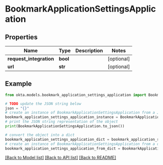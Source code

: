 # BookmarkApplicationSettingsApplication


## Properties

Name | Type | Description | Notes
------------ | ------------- | ------------- | -------------
**request_integration** | **bool** |  | [optional] 
**url** | **str** |  | [optional] 

## Example

```python
from okta.models.bookmark_application_settings_application import BookmarkApplicationSettingsApplication

# TODO update the JSON string below
json = "{}"
# create an instance of BookmarkApplicationSettingsApplication from a JSON string
bookmark_application_settings_application_instance = BookmarkApplicationSettingsApplication.from_json(json)
# print the JSON string representation of the object
print(BookmarkApplicationSettingsApplication.to_json())

# convert the object into a dict
bookmark_application_settings_application_dict = bookmark_application_settings_application_instance.to_dict()
# create an instance of BookmarkApplicationSettingsApplication from a dict
bookmark_application_settings_application_from_dict = BookmarkApplicationSettingsApplication.from_dict(bookmark_application_settings_application_dict)
```
[[Back to Model list]](../README.md#documentation-for-models) [[Back to API list]](../README.md#documentation-for-api-endpoints) [[Back to README]](../README.md)


